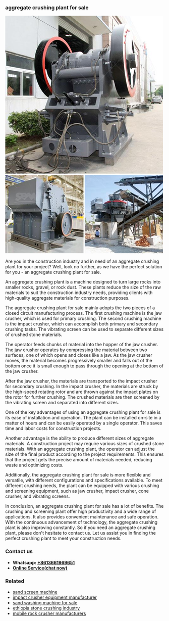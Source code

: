 <h3>aggregate crushing plant for sale</h3><img src='1708309099.jpg' alt=''><p>Are you in the construction industry and in need of an aggregate crushing plant for your project? Well, look no further, as we have the perfect solution for you - an aggregate crushing plant for sale.</p><p>An aggregate crushing plant is a machine designed to turn large rocks into smaller rocks, gravel, or rock dust. These plants reduce the size of the raw materials to suit the construction industry needs, providing clients with high-quality aggregate materials for construction purposes.</p><p>The aggregate crushing plant for sale mainly adopts the two pieces of a closed circuit manufacturing process. The first crushing machine is the jaw crusher, which is used for primary crushing. The second crushing machine is the impact crusher, which can accomplish both primary and secondary crushing tasks. The vibrating screen can be used to separate different sizes of crushed stone materials.</p><p>The operator feeds chunks of material into the hopper of the jaw crusher. The jaw crusher operates by compressing the material between two surfaces, one of which opens and closes like a jaw. As the jaw crusher moves, the material becomes progressively smaller and falls out of the bottom once it is small enough to pass through the opening at the bottom of the jaw crusher.</p><p>After the jaw crusher, the materials are transported to the impact crusher for secondary crushing. In the impact crusher, the materials are struck by the high-speed rotating rotor and are thrown against the impact plates on the rotor for further crushing. The crushed materials are then screened by the vibrating screen and separated into different sizes.</p><p>One of the key advantages of using an aggregate crushing plant for sale is its ease of installation and operation. The plant can be installed on-site in a matter of hours and can be easily operated by a single operator. This saves time and labor costs for construction projects.</p><p>Another advantage is the ability to produce different sizes of aggregate materials. A construction project may require various sizes of crushed stone materials. With an aggregate crushing plant, the operator can adjust the size of the final product according to the project requirements. This ensures that the project gets the precise amount of materials needed, reducing waste and optimizing costs.</p><p>Additionally, the aggregate crushing plant for sale is more flexible and versatile, with different configurations and specifications available. To meet different crushing needs, the plant can be equipped with various crushing and screening equipment, such as jaw crusher, impact crusher, cone crusher, and vibrating screens.</p><p>In conclusion, an aggregate crushing plant for sale has a lot of benefits. The crushing and screening plant offer high productivity and a wide range of applications. It also provides convenient maintenance and safe operation. With the continuous advancement of technology, the aggregate crushing plant is also improving constantly. So if you need an aggregate crushing plant, please don't hesitate to contact us. Let us assist you in finding the perfect crushing plant to meet your construction needs.</p><h3>Contact us</h3><ul><li><strong>Whatsapp:&nbsp;<a href="https://wa.me/8613661969651">+8613661969651</a></strong></li><li><a href="https://swt.shibang-china.com/?git&amp;zhl&amp;aggregate crushing plant for sale"><strong>Online Service(chat now)</strong></a></li></ul><h3>Related</h3><ul><li><a href='sand screen machine.md'>sand screen machine</a></li><li><a href='impact crusher equipment manufacturer.md'>impact crusher equipment manufacturer</a></li><li><a href='sand washing machine for sale.md'>sand washing machine for sale</a></li><li><a href='ethiopia stone crushing industry.md'>ethiopia stone crushing industry</a></li><li><a href='mobile rock crusher manufacturers.md'>mobile rock crusher manufacturers</a></li></ul>